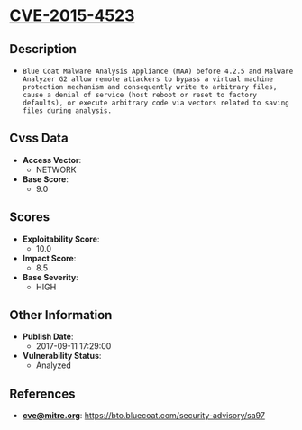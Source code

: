 
# [CVE-2015-4523](https://cve.mitre.org/cgi-bin/cvename.cgi?name=CVE-2015-4523)

## Description

- `Blue Coat Malware Analysis Appliance (MAA) before 4.2.5 and Malware Analyzer G2 allow remote attackers to bypass a virtual machine protection mechanism and consequently write to arbitrary files, cause a denial of service (host reboot or reset to factory defaults), or execute arbitrary code via vectors related to saving files during analysis.`

## Cvss Data

- **Access Vector**:
  - NETWORK
- **Base Score**:
  - 9.0

## Scores

- **Exploitability Score**:
  - 10.0
- **Impact Score**:
  - 8.5
- **Base Severity**:
  - HIGH

## Other Information

- **Publish Date**:
  - 2017-09-11 17:29:00
- **Vulnerability Status**:
  - Analyzed

## References

- **cve@mitre.org**: https://bto.bluecoat.com/security-advisory/sa97
